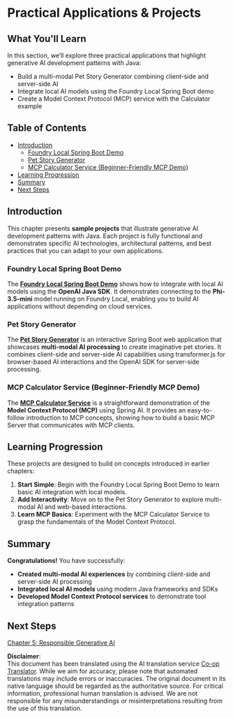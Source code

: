 <!--
CO_OP_TRANSLATOR_METADATA:
{
  "original_hash": "df269f529a172a0197ef28460bf1da9f",
  "translation_date": "2025-07-25T10:32:22+00:00",
  "source_file": "04-PracticalSamples/README.md",
  "language_code": "en"
}
-->
# Practical Applications & Projects

## What You'll Learn
In this section, we’ll explore three practical applications that highlight generative AI development patterns with Java:
- Build a multi-modal Pet Story Generator combining client-side and server-side AI
- Integrate local AI models using the Foundry Local Spring Boot demo
- Create a Model Context Protocol (MCP) service with the Calculator example

## Table of Contents

- [Introduction](../../../04-PracticalSamples)
  - [Foundry Local Spring Boot Demo](../../../04-PracticalSamples)
  - [Pet Story Generator](../../../04-PracticalSamples)
  - [MCP Calculator Service (Beginner-Friendly MCP Demo)](../../../04-PracticalSamples)
- [Learning Progression](../../../04-PracticalSamples)
- [Summary](../../../04-PracticalSamples)
- [Next Steps](../../../04-PracticalSamples)

## Introduction

This chapter presents **sample projects** that illustrate generative AI development patterns with Java. Each project is fully functional and demonstrates specific AI technologies, architectural patterns, and best practices that you can adapt to your own applications.

### Foundry Local Spring Boot Demo

The **[Foundry Local Spring Boot Demo](foundrylocal/README.md)** shows how to integrate with local AI models using the **OpenAI Java SDK**. It demonstrates connecting to the **Phi-3.5-mini** model running on Foundry Local, enabling you to build AI applications without depending on cloud services.

### Pet Story Generator

The **[Pet Story Generator](petstory/README.md)** is an interactive Spring Boot web application that showcases **multi-modal AI processing** to create imaginative pet stories. It combines client-side and server-side AI capabilities using transformer.js for browser-based AI interactions and the OpenAI SDK for server-side processing.

### MCP Calculator Service (Beginner-Friendly MCP Demo)

The **[MCP Calculator Service](mcp/calculator/README.md)** is a straightforward demonstration of the **Model Context Protocol (MCP)** using Spring AI. It provides an easy-to-follow introduction to MCP concepts, showing how to build a basic MCP Server that communicates with MCP clients.

## Learning Progression

These projects are designed to build on concepts introduced in earlier chapters:

1. **Start Simple**: Begin with the Foundry Local Spring Boot Demo to learn basic AI integration with local models.
2. **Add Interactivity**: Move on to the Pet Story Generator to explore multi-modal AI and web-based interactions.
3. **Learn MCP Basics**: Experiment with the MCP Calculator Service to grasp the fundamentals of the Model Context Protocol.

## Summary

**Congratulations!** You have successfully:

- **Created multi-modal AI experiences** by combining client-side and server-side AI processing
- **Integrated local AI models** using modern Java frameworks and SDKs
- **Developed Model Context Protocol services** to demonstrate tool integration patterns

## Next Steps

[Chapter 5: Responsible Generative AI](../05-ResponsibleGenAI/README.md)

**Disclaimer**:  
This document has been translated using the AI translation service [Co-op Translator](https://github.com/Azure/co-op-translator). While we aim for accuracy, please note that automated translations may include errors or inaccuracies. The original document in its native language should be regarded as the authoritative source. For critical information, professional human translation is advised. We are not responsible for any misunderstandings or misinterpretations resulting from the use of this translation.